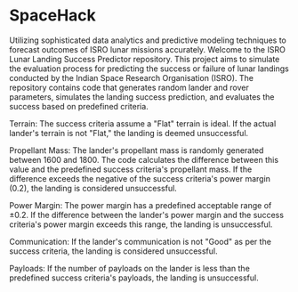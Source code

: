 # SpaceHack
Utilizing sophisticated data analytics and predictive modeling techniques to forecast outcomes of ISRO lunar missions accurately.
Welcome to the ISRO Lunar Landing Success Predictor repository. This project aims to simulate the evaluation process for predicting the success or failure of lunar landings conducted by the Indian Space Research Organisation (ISRO). The repository contains code that generates random lander and rover parameters, simulates the landing success prediction, and evaluates the success based on predefined criteria.

Terrain: The success criteria assume a "Flat" terrain is ideal. If the actual lander's terrain is not "Flat," the landing is deemed unsuccessful.

Propellant Mass: The lander's propellant mass is randomly generated between 1600 and 1800. The code calculates the difference between this value and the predefined success criteria's propellant mass. If the difference exceeds the negative of the success criteria's power margin (0.2), the landing is considered unsuccessful.

Power Margin: The power margin has a predefined acceptable range of ±0.2. If the difference between the lander's power margin and the success criteria's power margin exceeds this range, the landing is unsuccessful.

Communication: If the lander's communication is not "Good" as per the success criteria, the landing is considered unsuccessful.

Payloads: If the number of payloads on the lander is less than the predefined success criteria's payloads, the landing is unsuccessful.
